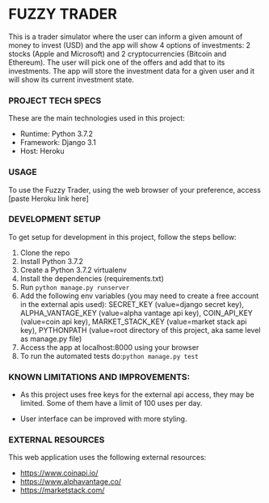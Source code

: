 # FUZZY TRADER

This is a trader simulator where the user can inform a given amount of money to invest (USD) and the app will show 4 options of investments: 2 stocks (Apple and Microsoft) and 2 cryptocurrencies (Bitcoin and Ethereum). The user will pick one of the offers and add that to its investments. The app will store the investment data for a given user and it will show its current investment state.


### PROJECT TECH SPECS

These are the main technologies used in this project:
+ Runtime: Python 3.7.2
+ Framework: Django 3.1
+ Host: Heroku


### USAGE
To use the Fuzzy Trader, using the web browser of your preference, access [paste Heroku link here]


### DEVELOPMENT SETUP

To get setup for development in this project, follow the steps bellow:
1. Clone the repo
2. Install Python 3.7.2
3. Create a Python 3.7.2 virtualenv
4. Install the dependencies (requirements.txt)
5. Run `python manage.py runserver`
6. Add the following env variables (you may need to create a free account in the external apis used): SECRET_KEY (value=django secret key), ALPHA_VANTAGE_KEY (value=alpha vantage api key),  COIN_API_KEY (value=coin api key), MARKET_STACK_KEY (value=market stack api key), PYTHONPATH (value=root directory of this project, aka same level as manage.py file)
7. Access the app at localhost:8000 using your browser
8. To run the automated tests do:`python manage.py test`


### KNOWN LIMITATIONS AND IMPROVEMENTS:
+ As this project uses free keys for the external api access, they may be limited. Some of them have a limit of 100 uses per day.

+ User interface can be improved with more styling.


### EXTERNAL RESOURCES

This web application uses the following external resources:
+ https://www.coinapi.io/
+ https://www.alphavantage.co/
+ https://marketstack.com/
